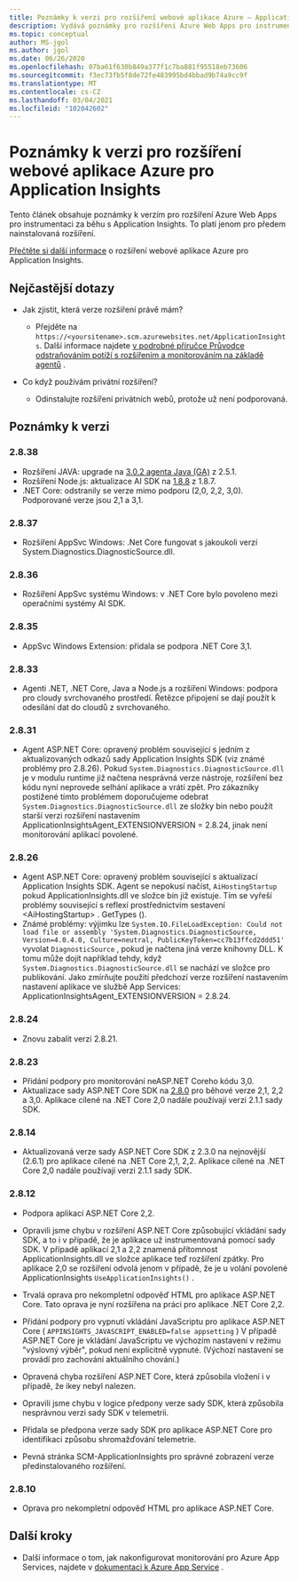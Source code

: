 ```yaml
---
title: Poznámky k verzi pro rozšíření webové aplikace Azure – Application Insights
description: Vydává poznámky pro rozšíření Azure Web Apps pro instrumentaci za běhu pomocí Application Insights.
ms.topic: conceptual
author: MS-jgol
ms.author: jgol
ms.date: 06/26/2020
ms.openlocfilehash: 07ba61f630b849a377f1c7ba881f95518eb73606
ms.sourcegitcommit: f3ec73fb5f8de72fe483995bd4bbad9b74a9cc9f
ms.translationtype: MT
ms.contentlocale: cs-CZ
ms.lasthandoff: 03/04/2021
ms.locfileid: "102042602"
---
```

# <a name="release-notes-for-azure-web-app-extension-for-application-insights"></a>Poznámky k verzi pro rozšíření webové aplikace Azure pro Application Insights

Tento článek obsahuje poznámky k verzím pro rozšíření Azure Web Apps pro instrumentaci za běhu s Application Insights. To platí jenom pro předem nainstalovaná rozšíření.

[Přečtěte si další informace](azure-web-apps.md) o rozšíření webové aplikace Azure pro Application Insights.

## <a name="frequently-asked-questions"></a>Nejčastější dotazy

- Jak zjistit, která verze rozšíření právě mám?
    - Přejděte na `https://<yoursitename>.scm.azurewebsites.net/ApplicationInsights`. Další informace najdete [v podrobné příručce Průvodce odstraňováním potíží s rozšířením a monitorováním na základě agentů](./azure-web-apps.md?tabs=net#troubleshooting) .

- Co když používám privátní rozšíření?
    - Odinstalujte rozšíření privátních webů, protože už není podporovaná.

## <a name="release-notes"></a>Poznámky k verzi

### <a name="2838"></a>2.8.38

- Rozšíření JAVA: upgrade na [3.0.2 agenta Java (GA)](https://github.com/microsoft/ApplicationInsights-Java/releases/tag/3.0.2) z 2.5.1.
- Rozšíření Node.js: aktualizace AI SDK na [1.8.8](https://github.com/microsoft/ApplicationInsights-node.js/releases/tag/1.8.8) z 1.8.7.
- .NET Core: odstranily se verze mimo podporu (2,0, 2,2, 3,0). Podporované verze jsou 2,1 a 3,1.

### <a name="2837"></a>2.8.37

- Rozšíření AppSvc Windows: .Net Core fungovat s jakoukoli verzí System.Diagnostics.DiagnosticSource.dll.

### <a name="2836"></a>2.8.36

- Rozšíření AppSvc systému Windows: v .NET Core bylo povoleno mezi operačními systémy AI SDK.

### <a name="2835"></a>2.8.35

- AppSvc Windows Extension: přidala se podpora .NET Core 3,1.

### <a name="2833"></a>2.8.33

- Agenti .NET, .NET Core, Java a Node.js a rozšíření Windows: podpora pro cloudy svrchovaného prostředí. Řetězce připojení se dají použít k odesílání dat do cloudů z svrchovaného.

### <a name="2831"></a>2.8.31

- Agent ASP.NET Core: opravený problém související s jedním z aktualizovaných odkazů sady Application Insights SDK (viz známé problémy pro 2.8.26). Pokud `System.Diagnostics.DiagnosticSource.dll` je v modulu runtime již načtena nesprávná verze nástroje, rozšíření bez kódu nyní neprovede selhání aplikace a vrátí zpět. Pro zákazníky postižené tímto problémem doporučujeme odebrat `System.Diagnostics.DiagnosticSource.dll` ze složky bin nebo použít starší verzi rozšíření nastavením ApplicationInsightsAgent_EXTENSIONVERSION = 2.8.24, jinak není monitorování aplikací povolené.

### <a name="2826"></a>2.8.26

- Agent ASP.NET Core: opravený problém související s aktualizací Application Insights SDK. Agent se nepokusí načíst, `AiHostingStartup` pokud ApplicationInsights.dll ve složce bin již existuje. Tím se vyřeší problémy související s reflexí prostřednictvím sestavení \<AiHostingStartup\> . GetTypes ().
- Známé problémy: výjimku lze `System.IO.FileLoadException: Could not load file or assembly 'System.Diagnostics.DiagnosticSource, Version=4.0.4.0, Culture=neutral, PublicKeyToken=cc7b13ffcd2ddd51'` vyvolat `DiagnosticSource` , pokud je načtena jiná verze knihovny DLL. K tomu může dojít například tehdy, když `System.Diagnostics.DiagnosticSource.dll` se nachází ve složce pro publikování. Jako zmírňujte použití předchozí verze rozšíření nastavením nastavení aplikace ve službě App Services: ApplicationInsightsAgent_EXTENSIONVERSION = 2.8.24.

### <a name="2824"></a>2.8.24

- Znovu zabalit verzi 2.8.21.

### <a name="2823"></a>2.8.23

- Přidání podpory pro monitorování neASP.NET Coreho kódu 3,0.
- Aktualizace sady ASP.NET Core SDK na [2.8.0](https://github.com/microsoft/ApplicationInsights-aspnetcore/releases/tag/2.8.0) pro běhové verze 2,1, 2,2 a 3,0. Aplikace cílené na .NET Core 2,0 nadále používají verzi 2.1.1 sady SDK.

### <a name="2814"></a>2.8.14

- Aktualizovaná verze sady ASP.NET Core SDK z 2.3.0 na nejnovější (2.6.1) pro aplikace cílené na .NET Core 2,1, 2,2. Aplikace cílené na .NET Core 2,0 nadále používají verzi 2.1.1 sady SDK.

### <a name="2812"></a>2.8.12

- Podpora aplikací ASP.NET Core 2,2.
- Opravili jsme chybu v rozšíření ASP.NET Core způsobující vkládání sady SDK, a to i v případě, že je aplikace už instrumentovaná pomocí sady SDK. V případě aplikací 2,1 a 2,2 znamená přítomnost ApplicationInsights.dll ve složce aplikace teď rozšíření zpátky. Pro aplikace 2,0 se rozšíření odvolá jenom v případě, že je u volání povolené ApplicationInsights `UseApplicationInsights()` .

- Trvalá oprava pro nekompletní odpověď HTML pro aplikace ASP.NET Core. Tato oprava je nyní rozšířena na práci pro aplikace .NET Core 2,2.

- Přidání podpory pro vypnutí vkládání JavaScriptu pro aplikace ASP.NET Core ( `APPINSIGHTS_JAVASCRIPT_ENABLED=false appsetting` ) V případě ASP.NET Core je vkládání JavaScriptu ve výchozím nastavení v režimu "výslovný výběr", pokud není explicitně vypnuté. (Výchozí nastavení se provádí pro zachování aktuálního chování.)

- Opravená chyba rozšíření ASP.NET Core, která způsobila vložení i v případě, že ikey nebyl nalezen.
- Opravili jsme chybu v logice předpony verze sady SDK, která způsobila nesprávnou verzi sady SDK v telemetrii.

- Přidala se předpona verze sady SDK pro aplikace ASP.NET Core pro identifikaci způsobu shromažďování telemetrie.
- Pevná stránka SCM-ApplicationInsights pro správné zobrazení verze předinstalovaného rozšíření.

### <a name="2810"></a>2.8.10

- Oprava pro nekompletní odpověď HTML pro aplikace ASP.NET Core.

## <a name="next-steps"></a>Další kroky

- Další informace o tom, jak nakonfigurovat monitorování pro Azure App Services, najdete v [dokumentaci k Azure App Service](azure-web-apps.md) . 
